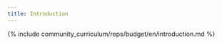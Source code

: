 ```yaml
---
title: Introduction
---
```


{% include community_curriculum/reps/budget/en/introduction.md %}

